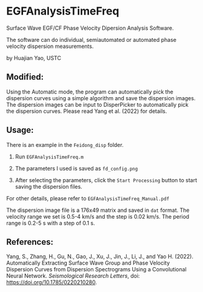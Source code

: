 # EGFAnalysisTimeFreq

Surface Wave EGF/CF Phase Velocity Dipersion Analysis Software.

The software can do individual, semiautomated or automated phase velocity dispersion measurements.

by Huajian Yao, USTC

## Modified: 

Using the Automatic mode, the program can automatically pick the dispersion curves using a simple algorithm and save the dispersion images. The dispersion images can be input to DisperPicker to automatically pick the dispersion curves. Please read Yang et al. (2022) for details.

## Usage:

There is an example in the `Feidong_disp` folder. 

1. Run `EGFAnalysisTimeFreq.m`

2. The parameters I used is saved as `fd_config.png`

3. After selecting the parameters, click the `Start Processing` button to start saving the dispersion files.

For other details, please refer to `EGFAnalysisTimeFreq_Manual.pdf` 

The dispersion image file is a 176x49 matrix and saved in `dat` format. The velocity range we set is 0.5-4 km/s and the step is 0.02 km/s. The period range is 0.2-5 s with a step of 0.1 s. 

## References:
Yang, S., Zhang, H., Gu, N., Gao, J., Xu, J., Jin, J., Li, J., and Yao H. (2022). Automatically Extracting Surface Wave Group and Phase Velocity Dispersion Curves from Dispersion Spectrograms Using a Convolutional Neural Network. *Seismological Research Letters*, doi: https://doi.org/10.1785/0220210280.
